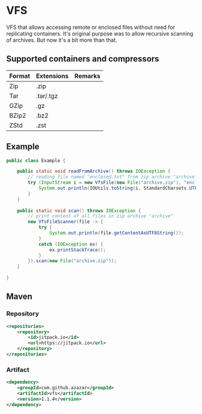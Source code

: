 # VFS

VFS that allows accessing remote or enclosed files without need for replicating
containers. It's original purpose was to allow recursive scanning of archives.
But now it's a bit more than that.

## Supported containers and compressors

Format|Extensions|Remarks
-|-|-
Zip|.zip|
Tar|.tar/.tgz|
GZip|.gz|
BZip2|.bz2|
ZStd|.zst|

## Example

```java
public class Example {

    public static void readFromArchive() throws IOException {
        // reading file named "enclosed.txt" from zip archive "archive.zip"
        try (InputStream i = new VfsFile(new File("archive.zip"), "enclosed.txt").open()) {
            System.out.println(IOUtils.toString(i, StandardCharsets.UTF_8));
        }
    }
    
    public static void scan() throws IOException {
        // print content of all files in zip archive "archive"
        new VfsFileScanner(file -> {
            try {
                System.out.println(file.getContentAsUTF8String());
            }
            catch (IOException ex) {
                ex.printStackTrace();
            }
        }).scan(new File("archive.zip"));
    }
    
}
```

## Maven

### Repository

```xml
<repositories>
    <repository>
        <id>jitpack.io</id>
        <url>https://jitpack.io</url>
    </repository>
</repositories>
```

### Artifact

```xml
<dependency>
    <groupId>com.github.azazar</groupId>
    <artifactId>vfs</artifactId>
    <version>1.1.4</version>
</dependency>
```
